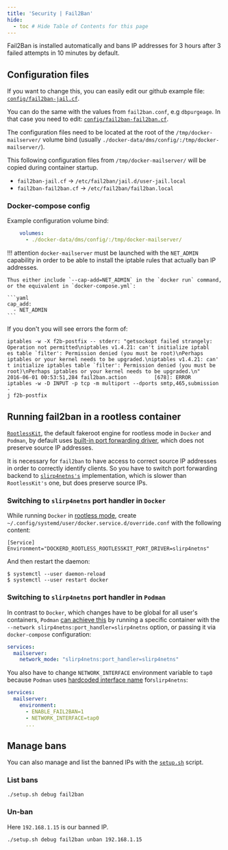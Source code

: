 ```yaml
---
title: 'Security | Fail2Ban'
hide:
  - toc # Hide Table of Contents for this page
---
```


Fail2Ban is installed automatically and bans IP addresses for 3 hours after 3 failed attempts in 10 minutes by default.

## Configuration files

If you want to change this, you can easily edit our github example file: [`config/fail2ban-jail.cf`][github-file-f2bjail].

You can do the same with the values from `fail2ban.conf`, e.g `dbpurgeage`. In that case you need to edit: [`config/fail2ban-fail2ban.cf`][github-file-f2bconfig].

The configuration files need to be located at the root of the `/tmp/docker-mailserver/` volume bind (usually `./docker-data/dms/config/:/tmp/docker-mailserver/`).

This following configuration files from `/tmp/docker-mailserver/` will be copied during container startup.

- `fail2ban-jail.cf` -> `/etc/fail2ban/jail.d/user-jail.local`
- `fail2ban-fail2ban.cf` -> `/etc/fail2ban/fail2ban.local`

### Docker-compose config

Example configuration volume bind:

```yaml
    volumes:
      - ./docker-data/dms/config/:/tmp/docker-mailserver/
```

!!! attention
    `docker-mailserver` must be launched with the `NET_ADMIN` capability in order to be able to install the iptable rules that actually ban IP addresses.

    Thus either include `--cap-add=NET_ADMIN` in the `docker run` command, or the equivalent in `docker-compose.yml`:

    ```yaml
    cap_add:
      - NET_ADMIN
    ```

If you don't you will see errors the form of:

```log
iptables -w -X f2b-postfix -- stderr: "getsockopt failed strangely: Operation not permitted\niptables v1.4.21: can't initialize iptabl
es table `filter': Permission denied (you must be root)\nPerhaps iptables or your kernel needs to be upgraded.\niptables v1.4.21: can'
t initialize iptables table `filter': Permission denied (you must be root)\nPerhaps iptables or your kernel needs to be upgraded.\n"
2016-06-01 00:53:51,284 fail2ban.action         [678]: ERROR   iptables -w -D INPUT -p tcp -m multiport --dports smtp,465,submission -
j f2b-postfix
```

## Running fail2ban in a rootless container

[`RootlessKit`](https://github.com/rootless-containers/rootlesskit), the default fakeroot engine for rootless mode in `Docker` and `Podman`, by default uses [built-in port forwarding driver](https://github.com/rootless-containers/rootlesskit/blob/master/docs/port.md#port-drivers), which does not preserve source IP addresses.

It is necessary for `fail2ban` to have access to correct source IP addresses in order to correctly identify clients. So you have to switch port forwarding backend to [`slirp4netns's`](https://github.com/rootless-containers/slirp4netns) implementation, which is slower than `RootlessKit's` one, but does preserve source IPs.

### Switching to `slirp4netns` port handler in `Docker`

While running `Docker` in [rootless mode](https://docs.docker.com/engine/security/rootless), create `~/.config/systemd/user/docker.service.d/override.conf` with the following content:

```
[Service]
Environment="DOCKERD_ROOTLESS_ROOTLESSKIT_PORT_DRIVER=slirp4netns"
```

And then restart the daemon:

```console
$ systemctl --user daemon-reload
$ systemctl --user restart docker
```

### Switching to `slirp4netns` port handler in `Podman`

In contrast to `Docker`, which changes have to be global for all user's containers, `Podman` [can achieve this](https://docs.podman.io/en/latest/markdown/podman-run.1.html#network-mode-net) by running a specific container with the `--network slirp4netns:port_handler=slirp4netns` option, or passing it via `docker-compose` configuration:

```yaml
services:
  mailserver:
    network_mode: "slirp4netns:port_handler=slirp4netns"
```

You also have to change `NETWORK_INTERFACE` environment variable to `tap0` because `Podman` uses [hardcoded interface name](https://github.com/containers/podman/blob/v3.4.1/libpod/networking_slirp4netns.go#L264) for`slirp4netns`:

```yaml
services:
  mailserver:
    environment:
      - ENABLE_FAIL2BAN=1
      - NETWORK_INTERFACE=tap0
      ...
```

## Manage bans

You can also manage and list the banned IPs with the [`setup.sh`][docs-setupsh] script.

### List bans

```sh
./setup.sh debug fail2ban
```

### Un-ban

Here `192.168.1.15` is our banned IP.

```sh
./setup.sh debug fail2ban unban 192.168.1.15
```

[docs-setupsh]: ../setup.sh.md
[github-file-f2bjail]: https://github.com/docker-mailserver/docker-mailserver/blob/master/config/fail2ban-jail.cf
[github-file-f2bconfig]: https://github.com/docker-mailserver/docker-mailserver/blob/master/config/fail2ban-fail2ban.cf
